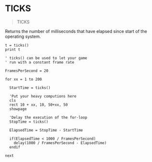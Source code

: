 # TICKS

> TICKS

Returns the number of milliseconds that have elapsed since start of the operating system.

```
t = ticks()
print t
```

```
' ticks() can be used to let your game
' run with a constant frame rate

FramesPerSecond = 20

for xx = 1 to 200

  StartTime = ticks()
  
  'Put your heavy computions here
  cls
  rect 10 + xx, 10, 50+xx, 50
  showpage

  'Delay the execution of the for-loop  
  StopTime = ticks()

  ElapsedTime = StopTime - StartTime

  if(ElapsedTime < 1000 / FramesPerSecond)
    delay(1000 / FramesPerSecond - ElapsedTime)
  endif

next
```

